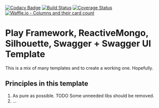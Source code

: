 [![Codacy Badge](https://api.codacy.com/project/badge/Grade/0b12ae144d3c4039933818af613a4309)](https://app.codacy.com/app/s-reinhardt/play-template?utm_source=github.com&utm_medium=referral&utm_content=coaticservice/play-template&utm_campaign=badger)
[![Build Status](https://travis-ci.org/coaticservice/play-template.svg?branch=master)](https://travis-ci.org/coaticservice/play-template.svg?branch=master)
[![Coverage Status](https://coveralls.io/repos/github/coaticservice/play-template/badge.svg?branch=master)](https://coveralls.io/github/coaticservice/play-template?branch=master)
[![Waffle.io - Columns and their card count](https://badge.waffle.io/coaticservice/play-template.svg?columns=all)](https://waffle.io/coaticservice/play-template)

# Play Framework, ReactiveMongo, Silhouette, Swagger + Swagger UI Template

This is a mix of many templates and to create a working one. Hopefully.


 
## Principles in this template

1. As pure as possible. TODO Some unneeded libs should be removed.
2. ...                 
